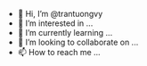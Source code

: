 - 👋 Hi, I’m @trantuongvy
- 👀 I’m interested in ...
- 🌱 I’m currently learning ...
- 💞️ I’m looking to collaborate on ...
- 📫 How to reach me ...

<!---
trantuongvy/trantuongvy is a ✨ special ✨ repository because its `README.md` (this file) appears on your GitHub profile.
You can click the Preview link to take a look at your changes.
--->
